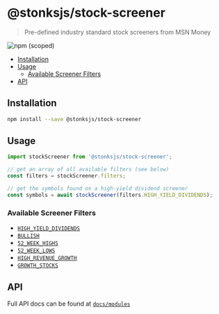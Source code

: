 # @stonksjs/stock-screener

> Pre-defined industry standard stock screeners from MSN Money

![npm (scoped)](https://img.shields.io/npm/v/@stonksjs/stock-screener?color=brightgreen&style=flat-square)

- [Installation](#installation)
- [Usage](#usage)
  - [Available Screener Filters](#available-screener-filters)
- [API](#api)

<!-- ## Features

- TODO: add features... -->

## Installation

```bash
npm install --save @stonksjs/stock-screener
```

## Usage

```js
import stockScreener from '@stonksjs/stock-screener';

// get an array of all available filters (see below)
const filters = stockScreener.filters;

// get the symbols found on a high-yield dividend screener
const symbols = await stockScreener(filters.HIGH_YIELD_DIVIDENDS);
```

### Available Screener Filters

- [`HIGH_YIELD_DIVIDENDS`][HIGH_YIELD_DIVIDENDS]
- [`BULLISH`][BULLISH]
- [`52_WEEK_HIGHS`][52_WEEK_HIGHS]
- [`52_WEEK_LOWS`][52_WEEK_LOWS]
- [`HIGH_REVENUE_GROWTH`][HIGH_REVENUE_GROWTH]
- [`GROWTH_STOCKS`][GROWTH_STOCKS]

## API

Full API docs can be found at [`docs/modules`](./docs/modules.md)

<!-- references -->

<!-- prettier-ignore-start -->
[HIGH_YIELD_DIVIDENDS]: https://www.msn.com/en-us/money/listdetails/Highest%205year%20Dividend%20Growth/fl-4210ebac6782?ocid=hpmsn&cvid=09ce823c382944c2929477b2bac8205c&ei=21
[BULLISH]: https://www.msn.com/en-us/money/listdetails/Stocks%20Analysts%20are%20Bullish%20On/fl-938eb9e4f4d5?ocid=hpmsn&cvid=09ce823c382944c2929477b2bac8205c&ei=25
[52_WEEK_HIGHS]: https://www.msn.com/en-us/money/listdetails/52week%20High/fl-332e27279f36?ocid=hpmsn&cvid=09ce823c382944c2929477b2bac8205c&ei=38
[52_WEEK_LOWS]: https://www.msn.com/en-us/money/listdetails/52week%20Low/fl-4c3298bcd920?ocid=hpmsn&cvid=09ce823c382944c2929477b2bac8205c&ei=47
[HIGH_REVENUE_GROWTH]: https://www.msn.com/en-us/money/listdetails/High%20Revenue%20Growth/fl-944c649152e8?ocid=hpmsn&cvid=09ce823c382944c2929477b2bac8205c&ei=88
[GROWTH_STOCKS]: https://www.msn.com/en-us/money/listdetails/Growth%20Stocks/fl-b2340b8c101f?ocid=hpmsn&cvid=09ce823c382944c2929477b2bac8205c&ei=128
<!-- prettier-ignore-end -->
